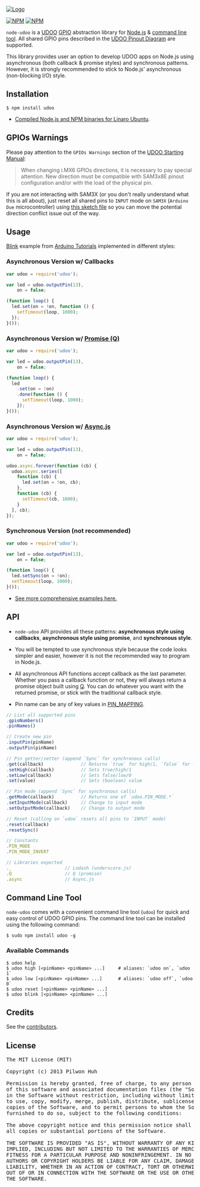 [![Logo](https://raw.github.com/pilwon/node-udoo/master/resource/udoo.png)](http://www.udoo.org/)

[![NPM](https://nodei.co/npm/udoo.png?downloads=false&stars=false)](https://npmjs.org/package/udoo) [![NPM](https://nodei.co/npm-dl/udoo.png?months=6)](https://npmjs.org/package/udoo)


`node-udoo` is a [UDOO](http://www.udoo.org/) [GPIO](https://www.kernel.org/doc/Documentation/gpio.txt) abstraction library for [Node.js](http://nodejs.org/) & [command line tool](#command-line-tool). All shared GPIO pins described in the [UDOO Pinout Diagram](https://raw.github.com/pilwon/node-udoo/master/resource/pinout-diagram.pdf) are supported.

This library provides user an option to develop UDOO apps on Node.js using asynchronous (both callback & promise styles) and synchronous patterns. However, it is strongly recommended to stick to Node.js' asynchronous (non-blocking I/O) style.


## Installation

    $ npm install udoo

* [Compiled Node.js and NPM binaries for Linaro Ubuntu](https://github.com/pilwon/nodejs-for-linaro-ubuntu).


## GPIOs Warnings

Please pay attention to the `GPIOs Warnings` section of the [UDOO Starting Manual](https://raw.github.com/pilwon/node-udoo/master/resource/manual.pdf):

> When changing i.MX6 GPIOs directions, it is necessary to pay special attention. New direction must be compatible with SAM3x8E pinout configuration and/or with the load of the physical pin.

If you are not interacting with SAM3X (or you don't really understand what this is all about), just reset all shared pins to `INPUT` mode on `SAM3X` (`Arduino Due` microcontroller) using [this sketch file](https://github.com/pilwon/node-udoo/blob/master/resource/reset.pde) so you can move the potential direction conflict issue out of the way.


## Usage

[Blink](http://arduino.cc/en/Tutorial/Blink) example from [Arduino Tutorials](http://arduino.cc/en/Tutorial/HomePage) implemented in different styles:

### Asynchronous Version w/ Callbacks

```js
var udoo = require('udoo');

var led = udoo.outputPin(13),
    on = false;

(function loop() {
  led.set(on = !on, function () {
    setTimeout(loop, 1000);
  });
}());
```

### Asynchronous Version w/ [Promise (Q)](https://github.com/kriskowal/q)

```js
var udoo = require('udoo');

var led = udoo.outputPin(13),
    on = false;

(function loop() {
  led
    .set(on = !on)
    .done(function () {
      setTimeout(loop, 1000);
    });
}());
```

### Asynchronous Version w/ [Async.js](https://github.com/caolan/async)

```js
var udoo = require('udoo');

var led = udoo.outputPin(13),
    on = false;

udoo.async.forever(function (cb) {
  udoo.async.series([
    function (cb) {
      led.set(on = !on, cb);
    },
    function (cb) {
      setTimeout(cb, 1000);
    }
  ], cb);
});
```

### Synchronous Version (not recommended)

```js
var udoo = require('udoo');

var led = udoo.outputPin(13),
    on = false;

(function loop() {
  led.setSync(on = !on);
  setTimeout(loop, 1000);
}());
```

* [See more comprehensive examples here.](https://github.com/pilwon/node-udoo/tree/master/examples)


## API

* `node-udoo` API provides all these patterns: **asynchronous style using callbacks**, **asynchronous style using promise**, and **synchronous style**.

* You will be tempted to use synchronous style because the code looks simpler and easier, however it is not the recommended way to program in Node.js.

* All asynchronous API functions accept callback as the last parameter. Whether you pass a callback function or not, they will always return a promise object built using [Q](https://github.com/kriskowal/q). You can do whatever you want with the returned promise, or stick with the traditional callback style.

* Pin name can be any of key values in [PIN_MAPPING](https://github.com/pilwon/node-udoo/blob/master/lib/constant.js).

```js
// List all supported pins
.gpioNumbers()
.pinNames()

// Create new pin
.inputPin(pinName)
.outputPin(pinName)

// Pin getter/setter (append `Sync` for synchronous calls)
.get(callback)              // Returns `true` for high/1, `false` for low/0
.setHigh(callback)          // Sets true/high/1
.setLow(callback)           // Sets false/low/0
.set(value)                 // Sets (boolean) value

// Pin mode (append `Sync` for synchronous calls)
.getMode(callback)          // Returns one of `udoo.PIN_MODE.*`
.setInputMode(callback)     // Change to input mode
.setOutputMode(callback)    // Change to output mode

// Reset (calling on `udoo` resets all pins to `INPUT` mode)
.reset(callback)
.resetSync()

// Constants
.PIN_MODE
.PIN_MODE_INVERT

// Libraries exported
._                    // Lodash (underscore.js)
.Q                    // Q (promise)
.async                // Async.js
```


## Command Line Tool

`node-udoo` comes with a convenient command line tool (`udoo`) for quick and easy control of UDOO GPIO pins. The command line tool can be installed using the following command:

    $ sudo npm install udoo -g


### Available Commands

    $ udoo help
    $ udoo high [<pinName> <pinName> ...]     # aliases: `udoo on`, `udoo 1`
    $ udoo low [<pinName> <pinName> ...]      # aliases: `udoo off`, `udoo 0`
    $ udoo reset [<pinName> <pinName> ...]
    $ udoo blink [<pinName> <pinName> ...]


## Credits

  See the [contributors](https://github.com/pilwon/node-udoo/graphs/contributors).


## License

<pre>
The MIT License (MIT)

Copyright (c) 2013 Pilwon Huh

Permission is hereby granted, free of charge, to any person obtaining a copy
of this software and associated documentation files (the "Software"), to deal
in the Software without restriction, including without limitation the rights
to use, copy, modify, merge, publish, distribute, sublicense, and/or sell
copies of the Software, and to permit persons to whom the Software is
furnished to do so, subject to the following conditions:

The above copyright notice and this permission notice shall be included in
all copies or substantial portions of the Software.

THE SOFTWARE IS PROVIDED "AS IS", WITHOUT WARRANTY OF ANY KIND, EXPRESS OR
IMPLIED, INCLUDING BUT NOT LIMITED TO THE WARRANTIES OF MERCHANTABILITY,
FITNESS FOR A PARTICULAR PURPOSE AND NONINFRINGEMENT. IN NO EVENT SHALL THE
AUTHORS OR COPYRIGHT HOLDERS BE LIABLE FOR ANY CLAIM, DAMAGES OR OTHER
LIABILITY, WHETHER IN AN ACTION OF CONTRACT, TORT OR OTHERWISE, ARISING FROM,
OUT OF OR IN CONNECTION WITH THE SOFTWARE OR THE USE OR OTHER DEALINGS IN
THE SOFTWARE.
</pre>
